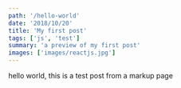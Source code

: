 ```yaml
---
path: '/hello-world'
date: '2018/10/20'
title: 'My first post'
tags: ['js', 'test']
summary: 'a preview of my first post'
images: ['images/reactjs.jpg']
---
```


hello world,
this is a test post from a markup page
